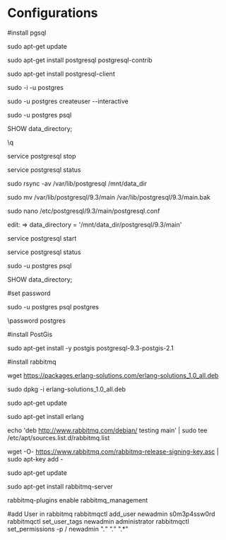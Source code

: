 # Configurations

#install pgsql

sudo apt-get update

sudo apt-get install postgresql postgresql-contrib

sudo apt-get install postgresql-client

sudo -i -u postgres

sudo -u postgres createuser --interactive






sudo -u postgres psql

SHOW data_directory;

\q

service postgresql stop

service postgresql status

sudo rsync -av /var/lib/postgresql /mnt/data_dir

sudo mv /var/lib/postgresql/9.3/main /var/lib/postgresql/9.3/main.bak

sudo nano /etc/postgresql/9.3/main/postgresql.conf

edit: => data_directory = '/mnt/data_dir/postgresql/9.3/main'

service postgresql start

service postgresql status

sudo -u postgres psql

SHOW data_directory;


#set password

sudo -u postgres psql postgres

\password postgres



#install PostGis


sudo apt-get install -y postgis postgresql-9.3-postgis-2.1



#install rabbitmq

wget https://packages.erlang-solutions.com/erlang-solutions_1.0_all.deb

sudo dpkg -i erlang-solutions_1.0_all.deb

sudo apt-get update

sudo apt-get install erlang

echo 'deb http://www.rabbitmq.com/debian/ testing main' |
     sudo tee /etc/apt/sources.list.d/rabbitmq.list
     
wget -O- https://www.rabbitmq.com/rabbitmq-release-signing-key.asc |
     sudo apt-key add -
     
     
sudo apt-get update
     
     
sudo apt-get install rabbitmq-server


rabbitmq-plugins enable rabbitmq_management


#add User in rabbitmq
rabbitmqctl add_user newadmin s0m3p4ssw0rd
rabbitmqctl set_user_tags newadmin administrator
rabbitmqctl set_permissions -p / newadmin ".*" ".*" ".*"

     

